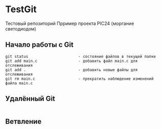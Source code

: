 # TestGit
Тестовый репозиторий
Прример проекта PIC24 (моргание светодиодом)

## Начало работы с Git
```
git status						- состояние файлов в текущей папке
git add main.c					- добавить файл main.c для отслеживания
git add .						- добавить новые файлы для отслеживания
git rm main.c					- прекратить наблюдение изменений файла main.c
```

## Удалённый Git

```

```

## Ветвление
```

````